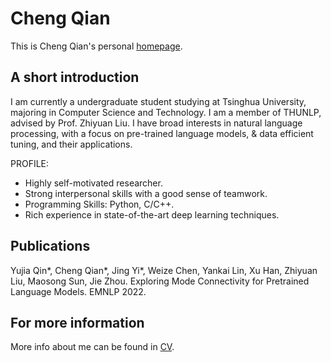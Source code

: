 # Cheng Qian
This is Cheng Qian's personal [homepage](https://qiancheng0.github.io/).

## A short introduction
I am currently a undergraduate student studying at Tsinghua University, majoring in Computer Science and Technology. I am a member of THUNLP, advised by Prof. Zhiyuan Liu. I have broad interests in natural language processing, with a focus on pre-trained language models, & data efficient tuning, and their applications.

PROFILE:
* Highly self-motivated researcher. 
* Strong interpersonal skills with a good sense of teamwork.
* Programming Skills: Python, C/C++.
* Rich experience in state-of-the-art deep learning techniques.


## Publications
Yujia Qin*, Cheng Qian*, Jing Yi*, Weize Chen, Yankai Lin, Xu Han, Zhiyuan Liu, Maosong Sun, Jie Zhou. Exploring Mode Connectivity for Pretrained Language Models. EMNLP 2022.

## For more information
More info about me can be found in [CV](https://qiancheng0.github.io/cv/).

